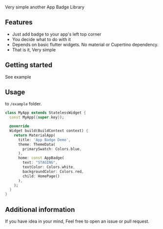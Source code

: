 <!--
This README describes the package. If you publish this package to pub.dev,
this README's contents appear on the landing page for your package.

For information about how to write a good package README, see the guide for
[writing package pages](https://dart.dev/guides/libraries/writing-package-pages).

For general information about developing packages, see the Dart guide for
[creating packages](https://dart.dev/guides/libraries/create-library-packages)
and the Flutter guide for
[developing packages and plugins](https://flutter.dev/developing-packages).
-->

Very simple another App Badge Library

## Features

- Just add badge to your app's left top corner 
- You decide what to do with it
- Depends on basic flutter widgets. No material or Cupertino dependency.
- That is it, Very simple

## Getting started

See example

## Usage

to `/example` folder.

```dart
class MyApp extends StatelessWidget {
  const MyApp({super.key});

  @override
  Widget build(BuildContext context) {
    return MaterialApp(
      title: 'App Badge Demo',
      theme: ThemeData(
        primarySwatch: Colors.blue,
      ),
      home: const AppBadge(
        text: "STAGING",
        textColor: Colors.white,
        backgroundColor: Colors.red,
        child: HomePage()
      ),
    );
  }
}
```

## Additional information

If you have idea in your mind, Feel free to open an issue or pull request.
